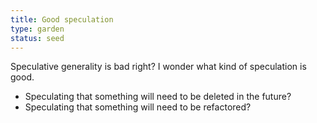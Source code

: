 ```yaml
---
title: Good speculation
type: garden
status: seed
---
```


Speculative generality is bad right? I wonder what kind of speculation is good.

- Speculating that something will need to be deleted in the future?
- Speculating that something will need to be refactored?
